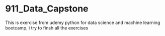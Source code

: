 # 911_Data_Capstone
This is exercise from udemy python for data science and machine learning bootcamp, i try to finsh all the exercises
